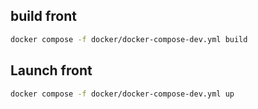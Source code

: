 ## build front

```bash
docker compose -f docker/docker-compose-dev.yml build
```

## Launch front

```bash
docker compose -f docker/docker-compose-dev.yml up
```
